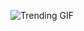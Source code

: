 ![Trending GIF](https://media2.giphy.com/media/v1.Y2lkPThiYjIxNzcyZ2NpaG1yN3ZuaWx5em85cGJycnlzc2NoNjJrOXprNXVyejVwanI2ZCZlcD12MV9naWZzX3NlYXJjaCZjdD1n/GfLyPobJEnWDBJOhye/giphy.gif)
